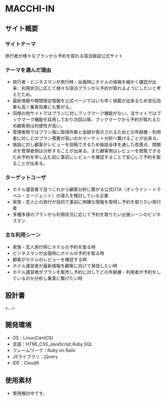 # MACCHI-IN

## サイト概要
### サイトテーマ
旅行者が様々なプランから予約を取れる宿泊施設公式サイト

### テーマを選んだ理由
- 旅行者・ビジネスマンが旅行時・出張時にホテルの情報を細かく確認が出来、利用状況に応じて様々な宿泊プランから予約が取れるようにしたいと考えたため。
- 最新情報や期間限定情報を公式ページではいち早く掲載が出来るため宣伝効果も高く集客効果にも繋がる。
- 同様の他サイトではプランに対しブックマーク機能がない。当サイトではブックマーク機能を採用しており次回以降、ブックマークから予約が取れるため顧客側は利便性が高い。
- 管理者側ではプラン毎に取得件数と金額が表示されるためどの年齢層・利用者に対しどのプラン需要が高いのかマーケット分析へ繋げることが出来る。
- 施設に対し顧客がレビューを投稿できるため施設全体を通した改善点、問題点を管理者側は分析することが出来る。また顧客側はレビューを閲覧できるため予約を申し込む前に事前にレビューを確認することで安心して予約を取ることが出来る。

### ターゲットユーザ
- ホテル運営者で且つこれから顧客分析に繋がる公式OTA（オンライン・トラベル・エージェント）の導入を検討している企業
- 家族・恋人との旅行が目的で事前に明確な情報を取得し予約を取りたい旅行者
- 多種多様のプランから利用状況に応じて予約を取りたい出張シーンのビジネスマン

### 主な利用シーン
- 家族・恋人旅行時にホテルの予約を取る時
- ビジネスマンが出張時にホテルの予約を取る時
- 顧客がホテルのレビューを確認する時
- ホテル運営者が最新情報を顧客に向けて発信したい時
- ホテル運営者がプランを販売し予約に対してどの年齢層・利用者が予約をしているのか分析し集客に繋げたい時

## 設計書
<...>

## 開発環境
- OS：Linux(CentOS)
- 言語：HTML,CSS,JavaScript,Ruby,SQL
- フレームワーク：Ruby on Rails
- JSライブラリ：jQuery
- IDE：Cloud9

## 使用素材
- 使用検討中です。

